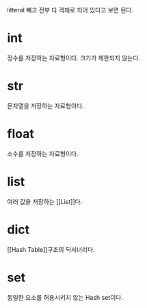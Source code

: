 litteral 빼고 전부 다 객체로 되어 있다고 보면 된다.
# int
정수를 저장하는 자료형이다.
크기가 제한되지 않는다.

# str
문자열을 저장하는 자료형이다.

# float
소수를 저장하는 자료형이다.

# list
여러 값을 저장하는 [[List]]다.

# dict
[[Hash Table]]구조의 딕셔너리다.

# set
동일한 요소를 허용시키지 않는 Hash set이다.

